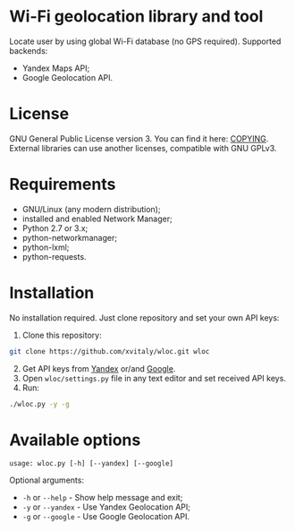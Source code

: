 # Wi-Fi geolocation library and tool
Locate user by using global Wi-Fi database (no GPS required). Supported backends:
 * Yandex Maps API;
 * Google Geolocation API.

# License
GNU General Public License version 3. You can find it here: [COPYING](COPYING). External libraries can use another licenses, compatible with GNU GPLv3.

# Requirements
 * GNU/Linux (any modern distribution);
 * installed and enabled Network Manager;
 * Python 2.7 or 3.x;
 * python-networkmanager;
 * python-lxml;
 * python-requests.

# Installation
No installation required. Just clone repository and set your own API keys:
 1. Clone this repository:
 ```bash
 git clone https://github.com/xvitaly/wloc.git wloc
 ```
 2. Get API keys from [Yandex](https://tech.yandex.ru/maps/keys/get/) or/and [Google](https://developers.google.com/maps/documentation/geolocation/get-api-key).
 3. Open `wloc/settings.py` file in any text editor and set received API keys.
 4. Run:
 ```bash
 ./wloc.py -y -g
 ```

# Available options
```
usage: wloc.py [-h] [--yandex] [--google]
```

Optional arguments:
 * `-h` or `--help` - Show help message and exit;
 * `-y` or `--yandex` - Use Yandex Geolocation API;
 * `-g` or  `--google` - Use Google Geolocation API.
